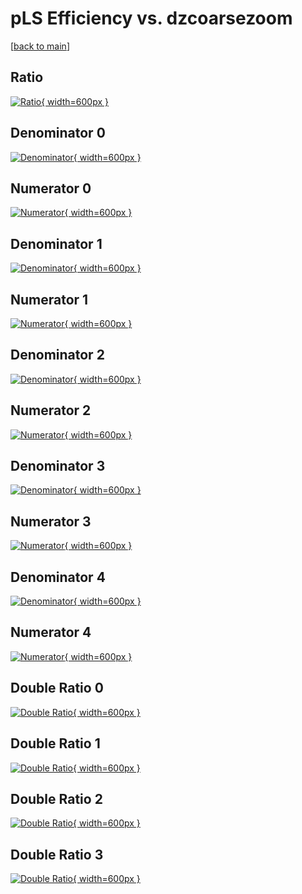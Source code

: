 # pLS Efficiency vs. dzcoarsezoom

[[back to main](./)]



## Ratio

[![Ratio](../mtv/var/pLS_loweta_11_0_eff_dzcoarsezoom.png){ width=600px }](../mtv/var/pLS_loweta_11_0_eff_dzcoarsezoom.pdf)

## Denominator 0

[![Denominator](../mtv/den/pLS_loweta_11_0_eff_dzcoarsezoom_den0.png){ width=600px }](../mtv/den/pLS_loweta_11_0_eff_dzcoarsezoom_den0.pdf)

## Numerator 0

[![Numerator](../mtv/num/pLS_loweta_11_0_eff_dzcoarsezoom_num0.png){ width=600px }](../mtv/num/pLS_loweta_11_0_eff_dzcoarsezoom_num0.pdf)

## Denominator 1

[![Denominator](../mtv/den/pLS_loweta_11_0_eff_dzcoarsezoom_den1.png){ width=600px }](../mtv/den/pLS_loweta_11_0_eff_dzcoarsezoom_den1.pdf)

## Numerator 1

[![Numerator](../mtv/num/pLS_loweta_11_0_eff_dzcoarsezoom_num1.png){ width=600px }](../mtv/num/pLS_loweta_11_0_eff_dzcoarsezoom_num1.pdf)

## Denominator 2

[![Denominator](../mtv/den/pLS_loweta_11_0_eff_dzcoarsezoom_den2.png){ width=600px }](../mtv/den/pLS_loweta_11_0_eff_dzcoarsezoom_den2.pdf)

## Numerator 2

[![Numerator](../mtv/num/pLS_loweta_11_0_eff_dzcoarsezoom_num2.png){ width=600px }](../mtv/num/pLS_loweta_11_0_eff_dzcoarsezoom_num2.pdf)

## Denominator 3

[![Denominator](../mtv/den/pLS_loweta_11_0_eff_dzcoarsezoom_den3.png){ width=600px }](../mtv/den/pLS_loweta_11_0_eff_dzcoarsezoom_den3.pdf)

## Numerator 3

[![Numerator](../mtv/num/pLS_loweta_11_0_eff_dzcoarsezoom_num3.png){ width=600px }](../mtv/num/pLS_loweta_11_0_eff_dzcoarsezoom_num3.pdf)

## Denominator 4

[![Denominator](../mtv/den/pLS_loweta_11_0_eff_dzcoarsezoom_den4.png){ width=600px }](../mtv/den/pLS_loweta_11_0_eff_dzcoarsezoom_den4.pdf)

## Numerator 4

[![Numerator](../mtv/num/pLS_loweta_11_0_eff_dzcoarsezoom_num4.png){ width=600px }](../mtv/num/pLS_loweta_11_0_eff_dzcoarsezoom_num4.pdf)

## Double Ratio 0

[![Double Ratio](../mtv/ratio/pLS_loweta_11_0_eff_dzcoarsezoom_ratio0.png){ width=600px }](../mtv/ratio/pLS_loweta_11_0_eff_dzcoarsezoom_ratio0.pdf)

## Double Ratio 1

[![Double Ratio](../mtv/ratio/pLS_loweta_11_0_eff_dzcoarsezoom_ratio1.png){ width=600px }](../mtv/ratio/pLS_loweta_11_0_eff_dzcoarsezoom_ratio1.pdf)

## Double Ratio 2

[![Double Ratio](../mtv/ratio/pLS_loweta_11_0_eff_dzcoarsezoom_ratio2.png){ width=600px }](../mtv/ratio/pLS_loweta_11_0_eff_dzcoarsezoom_ratio2.pdf)

## Double Ratio 3

[![Double Ratio](../mtv/ratio/pLS_loweta_11_0_eff_dzcoarsezoom_ratio3.png){ width=600px }](../mtv/ratio/pLS_loweta_11_0_eff_dzcoarsezoom_ratio3.pdf)

